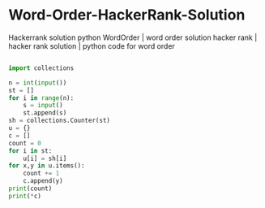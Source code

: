 # Word-Order-HackerRank-Solution
Hackerrank solution python WordOrder | word order solution hacker rank | hacker rank solution | python code for word order

````python

import collections

n = int(input())
st = []
for i in range(n):
    s = input()
    st.append(s)
sh = collections.Counter(st)
u = {}
c = []
count = 0
for i in st:
    u[i] = sh[i]
for x,y in u.items():
    count += 1
    c.append(y)
print(count)
print(*c)

